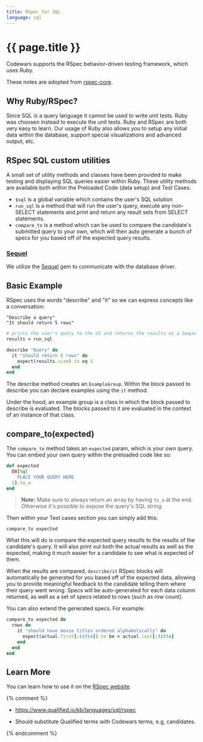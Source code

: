 ```yaml
---
title: RSpec for SQL
language: sql
---
```


# {{ page.title }}

Codewars supports the RSpec behavior-driven testing framework, which uses Ruby.

These notes are adopted from [rspec-core](http://rspec.info/documentation/3.3/rspec-core/).

## Why Ruby/RSpec?

Since SQL is a query language it cannot be used to write unit tests.
Ruby was choosen instead to execute the unit tests.
Ruby and RSpec are both very easy to learn.
Our usage of Ruby also allows you to setup any initial data within the database, support special visualizations and advanced output, etc.

## RSpec SQL custom utilities

A small set of utility methods and classes have been provided to make testing and displaying SQL queries easier within Ruby.
These utility methods are available both within the Preloaded Code (data setup) and Test Cases.

* `$sql` is a global variable which contains the user's SQL solution
* `run_sql` is a method that will run the user's query,
  execute any non-SELECT statements and print and return any result sets from SELECT statements.
* `compare_to` is a method which can be used to compare the candidate's submitted query to your own,
  which will then auto generate a bunch of specs for you based off of the expected query results.

### [Sequel](http://sequel.jeremyevans.net)

We utilize the [Sequel](http://sequel.jeremyevans.net) gem to communicate with the database driver.

## Basic Example

RSpec uses the words "describe" and "it" so we can express concepts like a conversation:

```
"Describe a query"
"It should return 5 rows"
```

```ruby
# prints the user's query to the UI and returns the results as a Sequel dataset.
results = run_sql

describe "Query" do
  it "should return 5 rows" do
    expect(results.size).to eq 5
  end
end
```

The describe method creates an `ExampleGroup`.
Within the block passed to describe you can declare examples using the `it` method.

Under the hood, an example group is a class in which the block passed to describe is evaluated.
The blocks passed to it are evaluated in the context of an instance of that class.

## compare_to(expected)

The `compare_to` method takes an `expected` param, which is your own query.
You can embed your own query within the preloaded code like so:

```ruby
def expected
  DB[%q(
    PLACE YOUR QUERY HERE
  )].to_a
end
```

> **Note:** Make sure to always return an array by having `to_a` at the end. Otherwise it's possible to expose the query's SQL string.

Then within your Test cases section you can simply add this:

```
compare_to expected
```

What this will do is compare the expected query results to the results of the candidate's query. It will also print out both the actual results as well as the expected, making it much easier for a candidate to see what is expected of them.

When the results are compared, `describe/it` RSpec blocks will automatically be generated for you based off of the expected data, allowing you to provide meaningful feedback to the candidate telling them where their query went wrong. Specs will be auto-generated for each data column returned, as well as a set of specs related to rows (such as row count).

You can also extend the generated specs. For example:

```ruby
compare_to expected do
  rows do
    it "should have movie titles ordered alphabetically" do
      expect(actual.first[:title]).to be < actual.last[:title]
    end
  end
end
```

## Learn More

You can learn how to use it on the [RSpec website](http://rspec.info/).

{% comment %}

- <https://www.qualified.io/kb/languages/sql/rspec>

- Should substitute Qualified terms with Codewars terms, e.g, candidates.

{% endcomment %}
